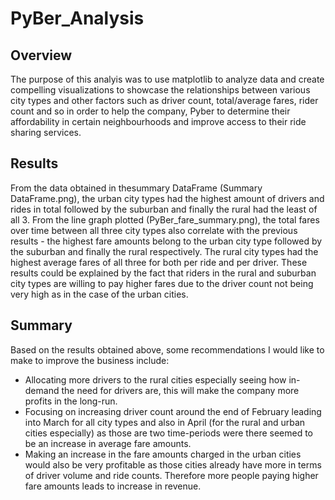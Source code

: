 # PyBer_Analysis

## Overview
The purpose of this analyis was to use matplotlib to analyze data and create compelling visualizations to showcase the relationships between various city types and other factors such as driver count, total/average fares, rider count and so in order to help the company, Pyber to determine their affordability in certain neighbourhoods and improve access to their ride sharing services.

## Results

From the data obtained in thesummary DataFrame (Summary DataFrame.png), the urban city types had the highest amount of drivers and rides in total followed by the suburban and finally the rural had the least of all 3. From the line graph plotted (PyBer_fare_summary.png), the total fares over time between all three city types also correlate with the previous results - the highest fare amounts belong to the urban city type followed by the suburban and finally the rural respectively. 
The rural city types had the highest average fares of all three for both per ride and per driver. These results could be explained by the fact that riders in the rural and suburban city types are willing to pay higher fares due to the driver count not being very high as in the case of the urban cities.

## Summary

Based on the results obtained above, some recommendations I would like to make to improve the business include:

- Allocating more drivers to the rural cities especially seeing how in-demand the need for drivers are, this will make the company more profits in the long-run.
- Focusing on increasing driver count around the end of February leading into March for all city types and also in April (for the rural and urban cities especially) as those are two time-periods were there seemed to be an increase in average fare amounts.
- Making an increase in the fare amounts charged in the urban cities would also be very profitable as those cities already have more in terms of driver volume and ride counts. Therefore more people paying higher fare amounts leads to increase in revenue. 

